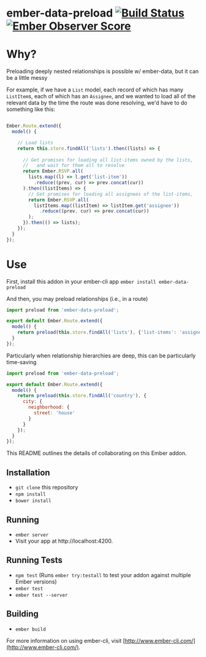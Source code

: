 # ember-data-preload [![Build Status](https://travis-ci.org/levanto-financial/ember-data-preload.svg?branch=master)](https://travis-ci.org/levanto-financial/ember-data-preload) [![Ember Observer Score](https://emberobserver.com/badges/ember-data-preload.svg)](https://emberobserver.com/addons/ember-data-preload)


# Why?
Preloading deeply nested relationships is possible w/ ember-data, but it can be a little messy

For example, if we have a `List` model, each record of which has many `ListItem`s, each of which has an `Assignee`, and we wanted to load all of the relevant data by the time the route was done resolving, we'd have to do something like this:

```js

Ember.Route.extend({
  model() {

    // Load lists
    return this.store.findAll('lists').then((lists) => {
      
      // Get promises for loading all list-items owned by the lists,
      //   and wait for them all to resolve
      return Ember.RSVP.all(
        lists.map((l) => l.get('list-item'))
          .reduce((prev, cur) => prev.concat(cur))
      ).then((listItems) => {
        // Get promises for loading all assignees of the list-items,
        return Ember.RSVP.all(
          listItems.map((listItem) => listItem.get('assignee'))
            .reduce((prev, cur) => prev.concat(cur))
        );
      }).then(() => lists);
    });
  }
});

```

# Use

First, install this addon in your ember-cli app
`ember install ember-data-preload`

And then, you may preload relationships (i.e., in a route)

```js
import preload from 'ember-data-preload';

export default Ember.Route.extend({
  model() {
    return preload(this.store.findAll('lists'), {'list-items': 'assignees'});
  }
});

```


Particularly when relationship hierarchies are deep, this can be particularly time-saving

```js
import preload from 'ember-data-preload';

export default Ember.Route.extend({
  model() {
    return preload(this.store.findAll('country'), {
      city: {
        neighborhood: {
          street: 'house'
        }
      }
    });
  }
});

```

This README outlines the details of collaborating on this Ember addon.

## Installation

* `git clone` this repository
* `npm install`
* `bower install`

## Running

* `ember server`
* Visit your app at http://localhost:4200.

## Running Tests

* `npm test` (Runs `ember try:testall` to test your addon against multiple Ember versions)
* `ember test`
* `ember test --server`

## Building

* `ember build`

For more information on using ember-cli, visit [http://www.ember-cli.com/](http://www.ember-cli.com/).
